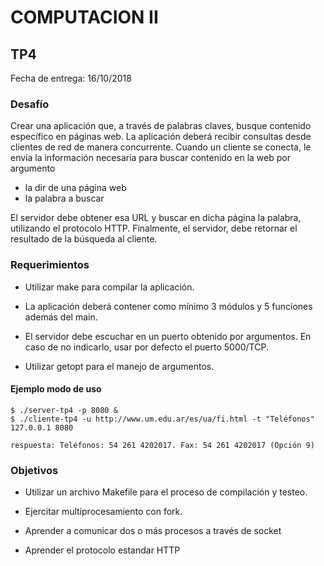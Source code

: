 # COMPUTACION II


## TP4

Fecha de entrega: 16/10/2018


### Desafío
Crear una aplicación que, a través de palabras claves, busque contenido específico en páginas web.
La aplicación deberá recibir consultas desde clientes de red de manera concurrente.
Cuando un cliente se conecta, le envía la información necesaria para buscar contenido en la web por argumento
- la dir de una página web
- la palabra a buscar

El servidor debe obtener esa URL y buscar en dicha página la palabra, utilizando el protocolo HTTP.
Finalmente, el servidor, debe retornar el resultado de la búsqueda al cliente.

### Requerimientos

* Utilizar make para compilar la aplicación.

* La aplicación deberá contener como mínimo 3 módulos y 5 funciones además del main.

* El servidor debe escuchar en un puerto obtenido por argumentos. En caso de no indicarlo, usar por defecto el puerto 5000/TCP.

* Utilizar getopt para el manejo de argumentos.


#### Ejemplo modo de uso

~~~~~~~~~~~~~~~~~~~
$ ./server-tp4 -p 8080 &
$ ./cliente-tp4 -u http://www.um.edu.ar/es/ua/fi.html -t "Teléfonos" 127.0.0.1 8080

respuesta: Teléfonos: 54 261 4202017. Fax: 54 261 4202017 (Opción 9)

~~~~~~~~~~~~~~~~~~~


### Objetivos

* Utilizar un archivo Makefile para el proceso de compilación y testeo.

* Ejercitar multiprocesamiento con fork.

* Aprender a comunicar dos o más procesos a través de socket

* Aprender el protocolo estandar HTTP


